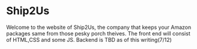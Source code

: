 # Ship2Us
Welcome to the website of Ship2Us, the company that keeps your Amazon packages same from those pesky porch theives. The front end will consist of HTML,CSS and some JS. Backend is TBD as of this writing(7/12)
